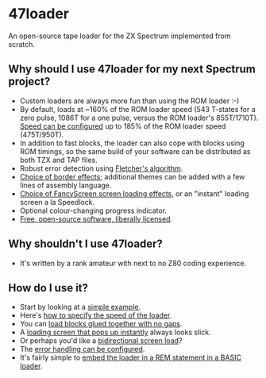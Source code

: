# 47loader

An open-source tape loader for the ZX Spectrum implemented from scratch.

## Why should I use 47loader for my next Spectrum project?

* Custom loaders are always more fun than using the ROM loader :-)
* By default, loads at ~160% of the ROM loader speed (543 T-states for a zero pulse, 1086T for a one pulse, versus the ROM loader's 855T/1710T). [Speed can be configured](Timings.md) up to 185% of the ROM loader speed (475T/950T).
* In addition to fast blocks, the loader can also cope with blocks using ROM timings, so the same build of your software can be distributed as both TZX and TAP files.
* Robust error detection using [Fletcher's algorithm](https://en.wikipedia.org/wiki/Fletcher's_checksum).
* [Choice of border effects](BorderThemes.md); additional themes can be added with a few lines of assembly language.
* [Choice of FancyScreen screen loading effects](FancyScreen.md), or an "instant" loading screen a la Speedlock.
* Optional colour-changing progress indicator.
* [Free, open-source software, liberally licensed](./LICENSE). 

## Why shouldn't I use 47loader?

* It's written by a rank amateur with next to no Z80 coding experience. 

## How do I use it?

  * Start by looking at a [simple example](./docs/SimpleExample.md).
  * Here's [how to specify the speed of the loader](./docs/Timings.md).
  * You can [load blocks glued together with no gaps](./docs/Resume.md).
  * A [loading screen that pops up instantly](./docs/Instascreen.md) always looks slick.
  * Or perhaps you'd like a [bidirectional screen load](./docs/FancyScreen.md)?
  * The [error handling can be configured](./docs/ErrorHandling.md).
  * It's fairly simple to [embed the loader in a REM statement in a BASIC loader](./docs/EmbeddingInBasic.md).